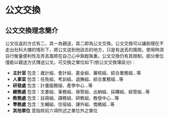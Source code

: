 # 公文交換
## 公文交換理念簡介
公文往返的方式有二，其一為親送，其二即為公文交換。公文交換可以讓助理在不走出社科大樓的情形下，將公文送到他該去的地方，只是有送丟的風險。使用時須自行衡量便利性及弄丟風險在自己心中孰輕孰重。公文交換仍有其限制，部分單位僅能以親送方式傳送公文。可交換之單位如下(依公文交換簿區分)：

* **主計室** 包含：歲計組、會計組、基金組、審核組、綜合業務組...等
* **人事室** 包含：任免組、考訓組、退撫組、綜合業務組...等
* **研發處** 包含：計畫服務組、產學中心...等
* **總務處** 包含：文書組、事務組、保管組、出納組、採購組、經管組...等
* **教務處** 包含：註冊組、課務組、研教組、教發中心...等
* **學務處** 包含：生輔組、住宿組、課外組、僑務組...等
* **其他單位** 意指除前六項所述之單位外之單位

